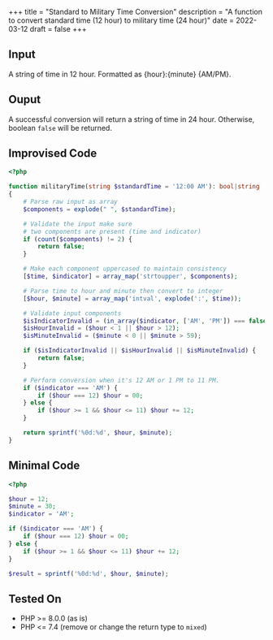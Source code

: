+++
title = "Standard to Military Time Conversion"
description = "A function to convert standard time (12 hour) to military time (24 hour)"
date = 2022-03-12
draft = false
+++

## Input

A string of time in 12 hour. Formatted as {hour}:{minute} {AM/PM}.

## Ouput

A successful conversion will return a string of time in 24 hour.
Otherwise, boolean `false` will be returned.

## Improvised Code

```php
<?php

function militaryTime(string $standardTime = '12:00 AM'): bool|string
{
    # Parse raw input as array
    $components = explode(" ", $standardTime);

    # Validate the input make sure
    # two components are present (time and indicator)
    if (count($components) != 2) {
        return false;
    }

    # Make each component uppercased to maintain consistency
    [$time, $indicator] = array_map('strtoupper', $components);

    # Parse time to hour and minute then convert to integer
    [$hour, $minute] = array_map('intval', explode(':', $time));

    # Validate input components
    $isIndicatorInvalid = (in_array($indicator, ['AM', 'PM']) === false);
    $isHourInvalid = ($hour < 1 || $hour > 12);
    $isMinuteInvalid = ($minute < 0 || $minute > 59);

    if ($isIndicatorInvalid || $isHourInvalid || $isMinuteInvalid) {
        return false;
    }

    # Perform conversion when it's 12 AM or 1 PM to 11 PM.
    if ($indicator === 'AM') {
        if ($hour === 12) $hour = 00;
    } else {
        if ($hour >= 1 && $hour <= 11) $hour += 12;
    }

    return sprintf('%0d:%d', $hour, $minute);
}
```

## Minimal Code

```php
<?php

$hour = 12;
$minute = 30;
$indicator = 'AM';

if ($indicator === 'AM') {
    if ($hour === 12) $hour = 00;
} else {
    if ($hour >= 1 && $hour <= 11) $hour += 12;
}

$result = sprintf('%0d:%d', $hour, $minute);
```

## Tested On

- PHP >= 8.0.0 (as is)
- PHP <= 7.4 (remove or change the return type to `mixed`)
